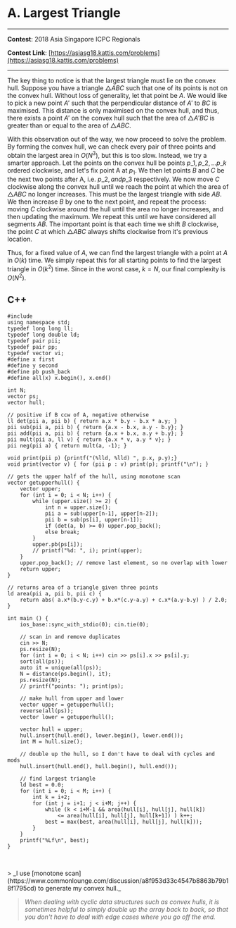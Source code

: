 # A. Largest Triangle

---

**Contest**: 2018 Asia Singapore ICPC Regionals

**Contest Link**: [https://asiasg18.kattis.com/problems](https://asiasg18.kattis.com/problems)

---

The key thing to notice is that the largest triangle must lie on the convex hull. Suppose you have a triangle $\triangle ABC$ such that one of its points is not on the convex hull. Without loss of generality, let that point be $A$. We would like to pick a new point $A'$ such that the perpendicular distance of $A'$ to $BC$ is maximised. This distance is only maximised on the convex hull, and thus, there exists a point $A'$ on the convex hull such that the area of $\triangle A'BC$ is greater than or equal to the area of $\triangle ABC$.

With this observation out of the way, we now proceed to solve the problem. By forming the convex hull, we can check every pair of three points and obtain the largest area in $O(N^3)$, but this is too slow. Instead, we try a smarter approach. Let the points on the convex hull be points $p\_1, p\_2, ... p\_k$ ordered clockwise, and let's fix point A at $p_1$. We then let points $B$ and $C$ be the next two points after A, i.e. $p\_2, and p\_3$ respectively. We now move $C$ clockwise along the convex hull until we reach the point at which the area of $\triangle ABC$ no longer increases. This must be the largest triangle with side $AB$. We then increase $B$ by one to the next point, and repeat the process: moving $C$ clockwise around the hull until the area no longer increases, and then updating the maximum. We repeat this until we have considered all segments $AB$. The important point is that each time we shift $B$ clockwise, the point $C$ at which $\triangle ABC$ always shifts clockwise from it's previous location.

Thus, for a fixed value of $A$, we can find the largest triangle with a point at $A$ in $O(k)$ time. We simply repeat this for all starting points to find the largest triangle in $O(k^2)$ time. Since in the worst case, $k=N$, our final complexity is $O(N^2)$.


## C++

<pre class="line-numbers"><code class="language-c++">#include <bits/stdc++.h>
using namespace std;
typedef long long ll;
typedef long double ld;
typedef pair<ll, ll> pii;
typedef pair<pii, pii> pp;
typedef vector<int> vi;
#define x first
#define y second
#define pb push_back
#define all(x) x.begin(), x.end()

int N;
vector<pii> ps;
vector<pii> hull;

// positive if B ccw of A, negative otherwise
ll det(pii a, pii b) { return a.x * b.y - b.x * a.y; }
pii sub(pii a, pii b) { return {a.x - b.x, a.y - b.y}; }
pii add(pii a, pii b) { return {a.x + b.x, a.y + b.y}; }
pii mult(pii a, ll v) { return {a.x * v, a.y * v}; }
pii neg(pii a) { return mult(a, -1); }

void print(pii p) {printf("(%lld, %lld) ", p.x, p.y);}
void print(vector<pii> v) { for (pii p : v) print(p); printf("\n"); }

// gets the upper half of the hull, using monotone scan
vector<pii> getupperhull() {
	vector<pii> upper;
	for (int i = 0; i < N; i++) {
		while (upper.size() >= 2) {
			int n = upper.size();
			pii a = sub(upper[n-1], upper[n-2]);
			pii b = sub(ps[i], upper[n-1]);
			if (det(a, b) >= 0) upper.pop_back();
			else break;
		}
		upper.pb(ps[i]);
		// printf("%d: ", i); print(upper);
	}
	upper.pop_back(); // remove last element, so no overlap with lower
	return upper;
}

// returns area of a triangle given three points
ld area(pii a, pii b, pii c) {
	return abs( a.x*(b.y-c.y) + b.x*(c.y-a.y) + c.x*(a.y-b.y) ) / 2.0;
}

int main () {
	ios_base::sync_with_stdio(0); cin.tie(0);

	// scan in and remove duplicates
	cin >> N;
	ps.resize(N);
	for (int i = 0; i < N; i++) cin >> ps[i].x >> ps[i].y;
	sort(all(ps));
	auto it = unique(all(ps));
	N = distance(ps.begin(), it);
	ps.resize(N);
	// printf("points: "); print(ps);

	// make hull from upper and lower
	vector<pii> upper = getupperhull();
	reverse(all(ps));
	vector<pii> lower = getupperhull();

	vector<pii> hull = upper;
	hull.insert(hull.end(), lower.begin(), lower.end());
	int M = hull.size();

	// double up the hull, so I don't have to deal with cycles and mods
	hull.insert(hull.end(), hull.begin(), hull.end());

	// find largest triangle
	ld best = 0.0;
	for (int i = 0; i < M; i++) {
		int k = i+2;
		for (int j = i+1; j < i+M; j++) {
			while (k < i+M-1 && area(hull[i], hull[j], hull[k])
				<= area(hull[i], hull[j], hull[k+1]) ) k++;
			best = max(best, area(hull[i], hull[j], hull[k]));
		}
	}
	printf("%Lf\n", best);
}

</code></pre>
<br>
> _I use [monotone scan](https://www.commonlounge.com/discussion/a8f953d33c4547b8863b79b18f1795cd) to generate my convex hull._

> _When dealing with cyclic data structures such as convex hulls, it is sometimes helpful to simply double up the array back to back, so that you don't have to deal with edge cases where you go off the end._
